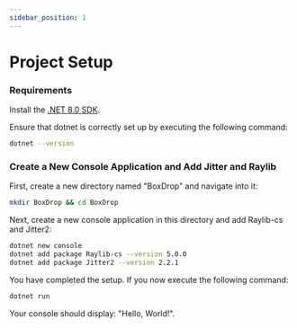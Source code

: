 ```yaml
---
sidebar_position: 1
---
```


# Project Setup

### Requirements

Install the [.NET 8.0 SDK](https://dotnet.microsoft.com/download/dotnet/8.0).

Ensure that dotnet is correctly set up by executing the following command:

```sh
dotnet --version
```

### Create a New Console Application and Add Jitter and Raylib

First, create a new directory named "BoxDrop" and navigate into it:

```sh
mkdir BoxDrop && cd BoxDrop
```

Next, create a new console application in this directory and add Raylib-cs and Jitter2:

```sh
dotnet new console
dotnet add package Raylib-cs --version 5.0.0
dotnet add package Jitter2 --version 2.2.1
```

You have completed the setup. If you now execute the following command:

```sh
dotnet run
```

Your console should display: "Hello, World!".

